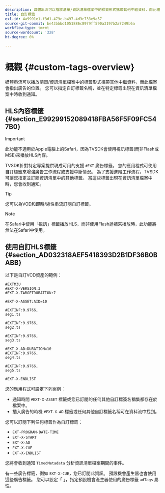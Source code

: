 ```yaml
---
description: 媒體串流可以播放清單/資訊清單檔案中的標籤形式攜帶其他中繼資料，而此檔案會指出廣告的位置。 您可以指定自訂標籤名稱，並在特定標籤出現在資訊清單檔案中時收到通知。
title: 自訂標籤
exl-id: 4a9991e1-f3d1-479c-b497-4d3c738e9a57
source-git-commit: be43bbbd1051886c8979ff590a3197b2a7249b6a
workflow-type: tm+mt
source-wordcount: '328'
ht-degree: 0%

---
```


# 概觀 {#custom-tags-overview}

媒體串流可以播放清單/資訊清單檔案中的標籤形式攜帶其他中繼資料，而此檔案會指出廣告的位置。 您可以指定自訂標籤名稱，並在特定標籤出現在資訊清單檔案中時收到通知。

## HLS內容標籤 {#section_E99299152089418FBA56F5F09FC547B0}

>[!IMPORTANT]
>
>此功能不適用於Apple電腦上的Safari，因為TVSDK會使用視訊標籤(而非Flash或MSE)來播放HLS內容。

TVSDK針對特定專案提供現成可用的支援 `#EXT` 廣告標籤。 您的應用程式可使用自訂標籤來增強廣告工作流程或支援中斷情況。 為了支援進階工作流程，TVSDK可讓您指定並訂閱資訊清單中的其他標籤。 當這些標籤出現在資訊清單檔案中時，您會收到通知。

>[!TIP]
>
>您可以為VOD和即時/線性串流訂閱自訂標籤。

>[!NOTE]
>
>在Safari中使用「視訊」標籤播放HLS，而非使用Flash遞補來播放時，此功能將無法在Safari中使用。

## 使用自訂HLS標籤 {#section_AD032318AEF5418393D2B1DF36B0BABB}

以下是自訂VOD資產的範例：

```
#EXTM3U
#EXT-X-VERSION:3
#EXT-X-TARGETDURATION:7
 
#EXT-X-ASSET:AID=10
 
#EXTINF:9.9766,
seg1.ts
 
#EXTINF:9.9766,
seg2.ts
 
#EXTINF:9.9766,
seg3.ts
 
#EXT-X-AD:DURATION=10
#EXTINF:9.9766,
seg4.ts
 
#EXTINF:9.9766,
seg5.ts
 
#EXT-X-ENDLIST
```

您的應用程式可設定下列案例：

* 通知時間 `#EXT-X-ASSET` 標籤或您已訂閱的任何其他自訂標簽名稱集都存在於檔案中。
* 插入廣告的時機 `#EXT-X-AD` 標籤或任何其他自訂標籤名稱可在資料流中找到。

您可以訂閱下列任何標籤作為自訂標籤：

* `EXT-PROGRAM-DATE-TIME`
* `EXT-X-START`
* `EXT-X-AD`
* `EXT-X-CUE`
* `EXT-X-ENDLIST`

您將會收到通知 `TimedMetadata` 分析資訊清單檔案期間的事件。

有一些廣告標籤，例如 `EXT-X-CUE`，您已訂閱此資訊。 預設機會產生器也會使用這些廣告標籤。 您可以設定「 」，指定預設機會產生器使用的廣告標籤 `adTags` 屬性。
